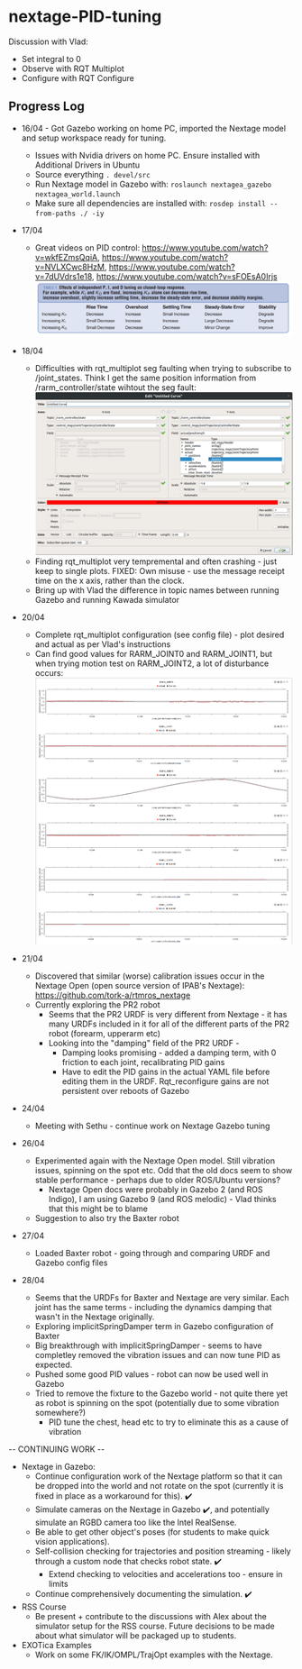 # nextage-PID-tuning

Discussion with Vlad:
 * Set integral to 0
 * Observe with RQT Multiplot
 * Configure with RQT Configure

## Progress Log
* 16/04 - Got Gazebo working on home PC, imported the Nextage model and setup workspace ready for tuning.
  * Issues with Nvidia drivers on home PC. Ensure installed with Additional Drivers in Ubuntu
  * Source everything `. devel/src`
  * Run Nextage model in Gazebo with: `roslaunch nextagea_gazebo nextagea_world.launch`
  * Make sure all dependencies are installed with: `rosdep install --from-paths ./ -iy`

* 17/04
  * Great videos on PID control: https://www.youtube.com/watch?v=wkfEZmsQqiA, https://www.youtube.com/watch?v=NVLXCwc8HzM, https://www.youtube.com/watch?v=7dUVdrs1e18, https://www.youtube.com/watch?v=sFOEsA0Irjs
![](img/pid.png)

* 18/04
  * Difficulties with rqt_multiplot seg faulting when trying to subscribe to /joint_states. Think I get the same position information from /rarm_controller/state wihtout the seg fault:
![](img/rqt_multiplot.png)
  * Finding rqt_multiplot very tempremental and often crashing - just keep to single plots. FIXED: Own misuse - use the message receipt time on the x axis, rather than the clock.
  * Bring up with Vlad the difference in topic names between running Gazebo and running Kawada simulator

* 20/04
  * Complete rqt_multiplot configuration (see config file) - plot desired and actual as per Vlad's instructions
  * Can find good values for RARM_JOINT0 and RARM_JOINT1, but when trying motion test on RARM_JOINT2, a lot of disturbance occurs:
![](img/disturbance.png)

* 21/04
  * Discovered that similar (worse) calibration issues occur in the Nextage Open (open source version of IPAB's Nextage): https://github.com/tork-a/rtmros_nextage
  * Currently exploring the PR2 robot
    * Seems that the PR2 URDF is very different from Nextage - it has many URDFs included in it for all of the different parts of the PR2 robot (forearm, upperarm etc)
    * Looking into the "damping" field of the PR2 URDF -
      * Damping looks promising - added a damping term, with 0 friction to each joint, recalibrating PID gains
      * Have to edit the PID gains in the actual YAML file before editing them in the URDF. Rqt_reconfigure gains are not persistent over reboots of Gazebo

* 24/04
  * Meeting with Sethu - continue work on Nextage Gazebo tuning

* 26/04
  * Experimented again with the Nextage Open model. Still vibration issues, spinning on the spot etc. Odd that the old docs seem to show stable performance - perhaps due to older ROS/Ubuntu versions?
    * Nextage Open docs were probably in Gazebo 2 (and ROS Indigo), I am using Gazebo 9 (and ROS melodic) - Vlad thinks that this might be to blame
  * Suggestion to also try the Baxter robot

* 27/04
  * Loaded Baxter robot - going through and comparing URDF and Gazebo config files

* 28/04
  * Seems that the URDFs for Baxter and Nextage are very similar. Each joint has the same terms - including the dynamics damping that wasn't in the Nextage originally.
  * Exploring implicitSpringDamper term in Gazebo configuration of Baxter
  * Big breakthrough with implicitSpringDamper - seems to have completley removed the vibration issues and can now tune PID as expected.
  * Pushed some good PID values - robot can now be used well in Gazebo
  * Tried to remove the fixture to the Gazebo world - not quite there yet as robot is spinning on the spot (potentially due to some vibration somewhere?)
    * PID tune the chest, head etc to try to eliminate this as a cause of vibration
    
    
 -- CONTINUING WORK --
* Nextage in Gazebo:
    * Continue configuration work of the Nextage platform so that it can be dropped into the world and not rotate on the spot (currently it is fixed in place as a workaround for this). :heavy_check_mark:
    * Simulate cameras on the Nextage in Gazebo :heavy_check_mark:, and potentially simulate an RGBD camera too like the Intel RealSense.
    * Be able to get other object's poses (for students to make quick vision applications).
    * Self-collision checking for trajectories and position streaming - likely through a custom node that checks robot state. :heavy_check_mark:
        * Extend checking to velocities and accelerations too - ensure in limits
    * Continue comprehensively documenting the simulation. :heavy_check_mark:
* RSS Course
    * Be present + contribute to the discussions with Alex about the simulator setup for the RSS course. Future decisions to be made about what simulator will be packaged up to students.
* EXOTica Examples
    * Work on some FK/IK/OMPL/TrajOpt examples with the Nextage.
